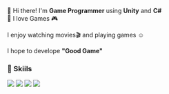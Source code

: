 👀 Hi there! I'm **Game Programmer** using **Unity** and **C#**
<br>💓 I love Games 🎮

I enjoy watching movies🎬 and playing games ☺️

I hope to develope **"Good Game"**

### 💪 Skiils

<img src="https://img.shields.io/badge/Unity-36566F?style=plastic&logo=Unity&logoColor=white"/> <img src="https://img.shields.io/badge/c++-00599C?style=plastic&logo=c%2B%2B&logoColor=white"/> <img src="https://img.shields.io/badge/c%23-%23239120.svg?style=plastic&logo=c-sharp&logoColor=white"/> <img src="https://img.shields.io/badge/GitHub-181717.svg?style=plastic&logo=github&logoColor=white"/></a>

<!---
YeseulLee-lab/YeseulLee-lab is a ✨ special ✨ repository because its `README.md` (this file) appears on your GitHub profile.
You can click the Preview link to take a look at your changes.
--->

<!---
![Anurag's GitHub stats](https://github-readme-stats.vercel.app/api?username=YeseulLee-lab&&show_icons=true&theme=radical)
--->
